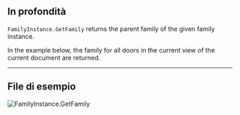 ## In profondità
`FamilyInstance.GetFamily` returns the parent family of the given family instance.

In the example below, the family for all doors in the current view of the current document are returned.
___
## File di esempio

![FamilyInstance.GetFamily](./Revit.Elements.FamilyInstance.GetFamily_img.jpg)
